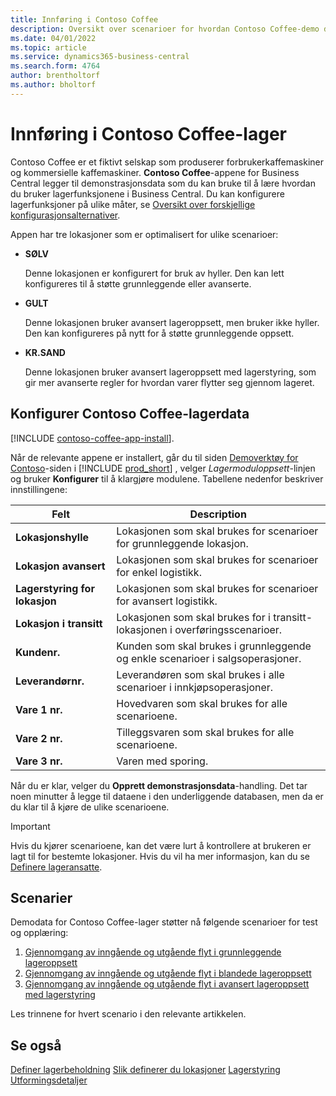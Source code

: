 ```yaml
---
title: Innføring i Contoso Coffee
description: Oversikt over scenarioer for hvordan Contoso Coffee-demo data kan hjelpe deg å lære hvordan du bruker lagerfunksjonene i Business Central.
ms.date: 04/01/2022
ms.topic: article
ms.service: dynamics365-business-central
ms.search.form: 4764
author: brentholtorf
ms.author: bholtorf
---
```


# <a name="introduction-to-contoso-coffee-warehousing"></a>Innføring i Contoso Coffee-lager

Contoso Coffee er et fiktivt selskap som produserer forbrukerkaffemaskiner og kommersielle kaffemaskiner. **Contoso Coffee**-appene for Business Central legger til demonstrasjonsdata som du kan bruke til å lære hvordan du bruker lagerfunksjonene i Business Central. Du kan konfigurere lagerfunksjoner på ulike måter, se [Oversikt over forskjellige konfigurasjonsalternativer](../../design-details-warehouse-management.md#overview-of-different-configuration-options).

Appen har tre lokasjoner som er optimalisert for ulike scenarioer:

- **SØLV**  

  Denne lokasjonen er konfigurert for bruk av hyller. Den kan lett konfigureres til å støtte grunnleggende eller avanserte. 

- **GULT**  

  Denne lokasjonen bruker avansert lageroppsett, men bruker ikke hyller. Den kan konfigureres på nytt for å støtte grunnleggende oppsett.

- **KR.SAND**  

  Denne lokasjonen bruker avansert lageroppsett med lagerstyring, som gir mer avanserte regler for hvordan varer flytter seg gjennom lageret.

## <a name="set-up-contoso-coffee-warehousing-data"></a>Konfigurer Contoso Coffee-lagerdata

[!INCLUDE [contoso-coffee-app-install](../contoso-coffee-app-install.md)].

Når de relevante appene er installert, går du til siden [Demoverktøy for Contoso](https://businesscentral.dynamics.com/?page=5194)-siden i [!INCLUDE [prod_short](../../includes/prod_short.md)] , velger *Lagermoduloppsett*-linjen og bruker **Konfigurer** til å klargjøre modulene. Tabellene nedenfor beskriver innstillingene:  

|Felt  |Description  |
|---------|---------|
|**Lokasjonshylle**  |Lokasjonen som skal brukes for scenarioer for grunnleggende lokasjon.|
|**Lokasjon avansert**  |Lokasjonen som skal brukes for scenarioer for enkel logistikk.|
|**Lagerstyring for lokasjon**  |Lokasjonen som skal brukes for scenarioer for avansert logistikk.|
|**Lokasjon i transitt**  |Lokasjonen som skal brukes for i transitt-lokasjonen i overføringsscenarioer.|
|**Kundenr.**  |Kunden som skal brukes i grunnleggende og enkle scenarioer i salgsoperasjoner.|
|**Leverandørnr.**  |Leverandøren som skal brukes i alle scenarioer i innkjøpsoperasjoner.|
|**Vare 1 nr.**  |Hovedvaren som skal brukes for alle scenarioene.|
|**Vare 2 nr.**  |Tilleggsvaren som skal brukes for alle scenarioene.|
|**Vare 3 nr.**  |Varen med sporing.|

Når du er klar, velger du **Opprett demonstrasjonsdata**-handling. Det tar noen minutter å legge til dataene i den underliggende databasen, men da er du klar til å kjøre de ulike scenarioene.  

> [!IMPORTANT]
> Hvis du kjører scenarioene, kan det være lurt å kontrollere at brukeren er lagt til for bestemte lokasjoner. Hvis du vil ha mer informasjon, kan du se [Definere lageransatte](../../warehouse-how-to-set-up-warehouse-employees.md).

## <a name="scenarios"></a>Scenarier

Demodata for Contoso Coffee-lager støtter nå følgende scenarioer for test og opplæring:

1.  [Gjennomgang av inngående og utgående flyt i grunnleggende lageroppsett](warehouse-basic-flow-putaway-pick.md)
2.  [Gjennomgang av inngående og utgående flyt i blandede lageroppsett](warehouse-mixed-flow-receive-pick-ship.md)
3.  [Gjennomgang av inngående og utgående flyt i avansert lageroppsett med lagerstyring](warehouse-directed-flow.md)

Les trinnene for hvert scenario i den relevante artikkelen.  

## <a name="see-also"></a>Se også

[Definer lagerbeholdning](../../inventory-setup-inventory.md) 
[Slik definerer du lokasjoner](../../inventory-how-setup-locations.md) 
[Lagerstyring](../../warehouse-manage-warehouse.md) 
[Utformingsdetaljer](../../design-details-warehouse-overview.md) 
